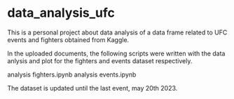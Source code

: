 # data_analysis_ufc
This is a personal project about data analysis of a data frame related to UFC events and fighters obtained from Kaggle.

In the uploaded documents, the following scripts were written with the data anlysis and plot for the fighters and events dataset respectively.

analysis fighters.ipynb
analysis events.ipynb

The dataset is updated until the last event, may 20th 2023.
